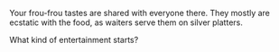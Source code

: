 Your frou-frou tastes are shared with everyone there.  They mostly are
ecstatic with the food, as waiters serve them on silver platters.

What kind of entertainment starts?
